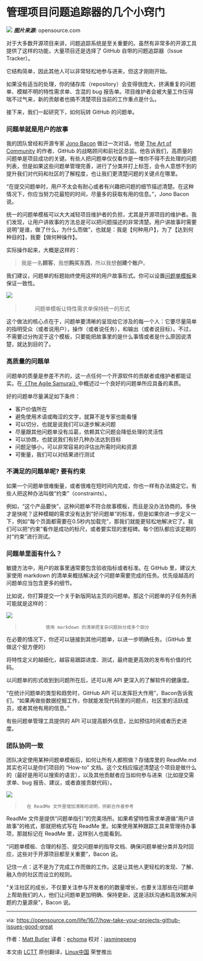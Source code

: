 管理项目问题追踪器的几个小窍门
==============================================

![](https://opensource.com/sites/default/files/styles/image-full-size/public/images/business/BUSINESS_opennature_3.png?itok=30fRGfpv)
***图片来源:***  opensource.com

对于大多数开源项目来讲，问题追踪系统是至关重要的。虽然有非常多的开源工具提供了这样的功能，大量项目还是选择了 GitHub 自带的问题追踪器（Issue Tracker）。

它结构简单，因此其他人可以非常轻松地参与进来，但这才刚刚开始。

如果没有适当的处理，你的储存库（repository）会变得很庞大，挤满重复的问题单、模糊不明的特性需求单、含混的 bug 报告单。项目维护者会被大量工作压得喘不过气来，新的贡献者也搞不清楚项目当前的工作重点是什么。

接下来，我们一起研究下，如何玩转 GitHub 的问题单。

### 问题单就是用户的故事

我的团队曾经和开源专家 [Jono Bacon][1] 做过一次对话，他是 [The Art of Community][2] 的作者、GitHub 的战略顾问和前社区总监。他告诉我们，高质量的问题单是项目成功的关键。有些人把问题单仅仅看作是一堆你不得不去处理的问题列表，但是如果这些问题单管理完善，进行了分类并打上标签，会令人意想不到的提升我们对代码和社区的了解程度，也让我们更清楚问题的关键点在哪里。


“在提交问题单时，用户不太会有耐心或者有兴趣把问题的细节描述清楚。在这种情况下，你应当努力花最短的时间，尽量多的获取有用的信息。”，Jono Bacon 说。

统一的问题单模板可以大大减轻项目维护者的负担，尤其是开源项目的维护者。我们发现，让用户讲故事的方法总是可以把问题描述的非常清楚。用户讲故事时需要说明“是谁，做了什么，为什么而做”，也就是：我是【何种用户】，为了【达到何种目的】，我要【做何种操作】。

实际操作起来，大概是这样的：

>我是一名**顾客**，我想**购买东西**，所以我想**创建个账户**。

我们建议，问题单的标题始终使用这样的用户故事形式。你可以设置[问题单模板][3]来保证一致性。

![](https://opensource.com/sites/default/files/resize/issuetemplate-new-520x293.png)
          
>          问题单模板让特性需求单保持统一的形式

这个做法的核心点在于，问题单要清晰的呈现给它涉及的每一个人：它要尽量简单的指明受众（或者说用户），操作（或者说任务），和输出（或者说目标）。不过，不需要过分拘泥于这个模板，只要能把故事里的是什么事情或者是什么原因说清楚，就达到目的了。


### 高质量的问题单

问题单的质量是参差不齐的，这一点任何一个开源软件的贡献者或维护者都能证实。在[《The Agile Samurai》][4]中概述过一个良好的问题单所应具备的素质。

好的问题单尽量满足如下条件：

- 客户价值所在
- 避免使用术语或晦涩的文字，就算不是专家也能看懂
- 可以切分，也就是说我们可以逐步解决问题
- 尽量跟其他问题单没有瓜葛，依赖其它问题会降低处理的灵活性
- 可以协商，也就说我们有好几种办法达到目标
- 问题足够小，可以非常容易的评估出所需时间和资源
- 可衡量，我们可以对结果进行测试

### 不满足的问题单呢? 要有约束

如果一个问题单很难衡量，或者很难在短时间内完成，你也一样有办法搞定它。有些人把这种办法叫做“约束”（constraints）。

例如，“这个产品要快”，这种问题单不符合故事模板，而且是没办法协商的。多快才是快呢？这种模糊的需求没有达到“好问题单”的标准，但是如果你进一步定义一下，例如“每个页面都需要在0.5秒内加载完”，那我们就能更轻松地解决它了。我们可以把“约束”看作是成功的标尺，或者要实现的里程碑。每个团队都应该定期的对“约束”进行测试。

### 问题单里面有什么？

敏捷方法中，用户的故事里通常要包含验收指标或者标准。在 GitHub 里，建议大家使用 markdown 的清单来概括解决这个问题单需要完成的任务。优先级越高的问题单应当包含更多的细节。

比如说，你打算提交一个关于新版网站主页的问题单。那这个问题单的子任务列表可能就是这样的：

![](https://opensource.com/sites/default/files/resize/markdownchecklist-520x255.png)
>              使用 markdown 的清单把复杂问题拆分成多个部分

在必要的情况下，你还可以链接到其他问题单，以进一步明确任务。（GitHub 里做这个挺方便的）

将特性定义的越细化，越容易跟踪进度、测试，最终能更高效的发布有价值的代码。

以问题单的形式收到到问题所在后，还可以用 API 更深入的了解软件的健康度。

“在统计问题单的类型和趋势时，GitHub API 可以发挥巨大作用”，Bacon告诉我们，“如果再做些数据挖掘工作，你就能发现代码里的问题点，社区里的活跃成员，或者其他有用的信息。”

有些问题单管理工具提供的 API 可以提高额外信息，比如预估时间或者历史进度。

### 团队协同一致
团队决定使用某种问题单模板后，如何让所有人都照做？存储库里的 ReadMe.md 其实也可以是你们项目的 “How-to” 文档。这个文档应描述清楚这个项目是做什么的（最好是用可以搜索的语言），以及其他贡献者应当如何参与进来（比如提交需求单、bug 报告、建议，或者直接贡献代码）。


![](https://opensource.com/sites/default/files/resize/readme-520x184.png)
>       在 ReadMe 文件里增加清晰的说明，供新合作者参考

ReadMe 文件是提供“问题单指引”的完美场所。如果希望特性需求单遵循“用户讲故事”的格式，那就把格式写在 ReadMe 里。如果使用某种跟踪工具来管理待办事项，那就标记在 ReadMe 里，这样别人也能看到。

“问题单模板、合理的标签、提交问题单的指导文档、确保问题单被分类并及时回应，这些对于开源项目都至关重要”，Bacon 说。

记住一点：这不是为了完成工作而做的工作。这是让其他人更轻松的发现、了解、融入你的社区而设立的规则。

"关注社区的成长，不仅要关注参与开发者的的数量增长，也要关注那些在问题单上帮助我们的人，他们让问题单更加明确、保持更新，这是活跃沟通和高效解决问题的力量源泉"，Bacon 说。

--------------------------------------------------------------------------------

via: https://opensource.com/life/16/7/how-take-your-projects-github-issues-good-great

作者：[Matt Butler][a]
译者：[echoma](https://github.com/echoma)
校对：[jasminepeng](https://github.com/jasminepeng)

本文由 [LCTT](https://github.com/LCTT/TranslateProject) 原创翻译，[Linux中国](https://linux.cn/) 荣誉推出

[a]: https://opensource.com/users/mattzenhub
[1]: http://www.jonobacon.org/
[2]: http://www.artofcommunityonline.org/
[3]: https://help.github.com/articles/creating-an-issue-template-for-your-repository/
[4]: https://www.amazon.ca/Agile-Samurai-Masters-Deliver-Software/dp/1934356581
